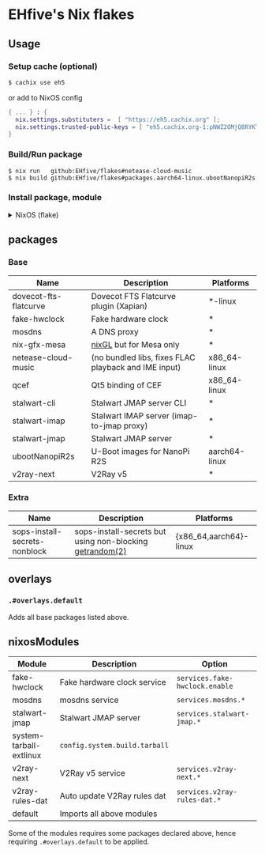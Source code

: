 # EHfive's Nix flakes

## Usage

### Setup cache (optional)

```bash
$ cachix use eh5
```

or add to NixOS config

```nix
{ ... } : {
  nix.settings.substituters =  [ "https://eh5.cachix.org" ];
  nix.settings.trusted-public-keys = [ "eh5.cachix.org-1:pNWZ2OMjQ8RYKTbMsiU/AjztyyC8SwvxKOf6teMScKQ=" ];
}
```

### Build/Run package

```
$ nix run   github:EHfive/flakes#netease-cloud-music
$ nix build github:EHfive/flakes#packages.aarch64-linux.ubootNanopiR2s
```

### Install package, module

<details>
<summary>NixOS (flake)</summary>

```nix
# flake.nix
{
  inputs.eh5 = {
    url = "github:EHfive/flakes";
    inputs.nixpkgs.follows = "nixpkgs";
  };

  outputs = { self, nixpkgs, eh5 }: {
    nixosConfigurations.your-machine = nixpkgs.lib.nixosSystem rec {
      # system = ...
      modules = [
        # ...
        eh5.nixosModules.default,
        #eh5.nixosModules.mosdns,
        #eh5.nixosModules.v2ray-next,
        { pkgs, ... }: {
          nixpkgs.overlays = [
            # ...
            eh5.overlays.default
          ];

          environment.systemPackages = [
            pkgs.netease-cloud-music # via overlay
            # or specify the package directly
            #eh5.packages.${system}.netease-cloud-music
          ];
        }
      ];
    };
  };
}
```

All packages in this repo are also re-exported into [github:nixos-cn/flakes](https://github.com/nixos-cn/flakes), you can install from it in same fashion as above.

```
$ nix run github:nixos-cn/flakes#re-export.netease-cloud-music
$ # or in full path
$ nix run github:nixos-cn/flakes#legacyPackages.x86_64-linux.re-export.netease-cloud-music
```

</details>

## packages

### Base

| Name                  | Description                                                | Platforms     |
| --------------------- | ---------------------------------------------------------- | ------------- |
| dovecot-fts-flatcurve | Dovecot FTS Flatcurve plugin (Xapian)                      | \*-linux      |
| fake-hwclock          | Fake hardware clock                                        | \*            |
| mosdns                | A DNS proxy                                                | \*            |
| nix-gfx-mesa          | [nixGL](https://github.com/guibou/nixGL) but for Mesa only | \*            |
| netease-cloud-music   | (no bundled libs, fixes FLAC playback and IME input)       | x86_64-linux  |
| qcef                  | Qt5 binding of CEF                                         | x86_64-linux  |
| stalwart-cli          | Stalwart JMAP server CLI                                   | \*            |
| stalwart-imap         | Stalwart IMAP server (imap-to-jmap proxy)                  | \*            |
| stalwart-jmap         | Stalwart JMAP server                                       | \*            |
| ubootNanopiR2s        | U-Boot images for NanoPi R2S                               | aarch64-linux |
| v2ray-next            | V2Ray v5                                                   | \*            |

### Extra

| Name                          | Description                                                                                           | Platforms              |
| ----------------------------- | ----------------------------------------------------------------------------------------------------- | ---------------------- |
| sops-install-secrets-nonblock | sops-install-secrets but using non-blocking [getrandom(2)](https://man.archlinux.org/man/getrandom.2) | {x86_64,aarch64}-linux |

## overlays

### `.#overlays.default`

Adds all base packages listed above.

## nixosModules

| Module                  | Description                   | Option                         |
| ----------------------- | ----------------------------- | ------------------------------ |
| fake-hwclock            | Fake hardware clock service   | `services.fake-hwclock.enable` |
| mosdns                  | mosdns service                | `services.mosdns.*`            |
| stalwart-jmap           | Stalwart JMAP server          | `services.stalwart-jmap.*`     |
| system-tarball-extlinux | `config.system.build.tarball` |                                |
| v2ray-next              | V2Ray v5 service              | `services.v2ray-next.*`        |
| v2ray-rules-dat         | Auto update V2Ray rules dat   | `services.v2ray-rules-dat.*`   |
| default                 | Imports all above modules     |                                |

Some of the modules requires some packages declared above, hence requiring `.#overlays.default` to be applied.
